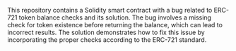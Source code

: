 This repository contains a Solidity smart contract with a bug related to ERC-721 token balance checks and its solution. The bug involves a missing check for token existence before returning the balance, which can lead to incorrect results. The solution demonstrates how to fix this issue by incorporating the proper checks according to the ERC-721 standard.